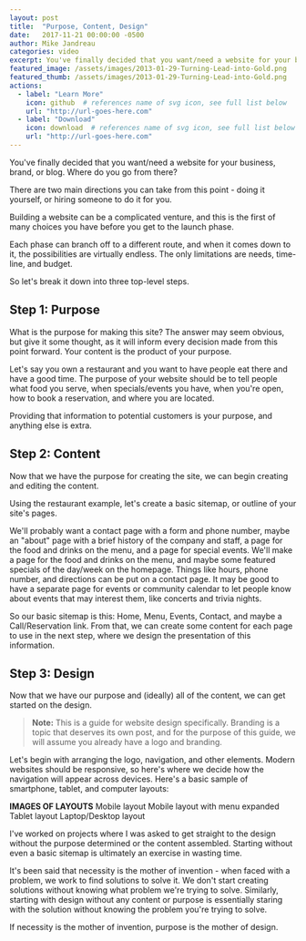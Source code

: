 ```yaml
---
layout: post
title:  "Purpose, Content, Design"
date:   2017-11-21 00:00:00 -0500
author: Mike Jandreau
categories: video
excerpt: You've finally decided that you want/need a website for your business, brand, or blog. Where do you go from there?
featured_image: /assets/images/2013-01-29-Turning-Lead-into-Gold.png
featured_thumb: /assets/images/2013-01-29-Turning-Lead-into-Gold.png
actions:
  - label: "Learn More"
    icon: github  # references name of svg icon, see full list below
    url: "http://url-goes-here.com"
  - label: "Download"
    icon: download  # references name of svg icon, see full list below
    url: "http://url-goes-here.com"
---
```


You've finally decided that you want/need a website for your business, brand, or blog. Where do you go from there?

There are two main directions you can take from this point - doing it yourself, or hiring someone to do it for you. 

Building a website can be a complicated venture, and this is the first of many choices you have before you get to the launch phase. 

Each phase can branch off to a different route, and when it comes down to it, the possibilities are virtually endless. The only limitations are needs, time-line, and budget.

So let's break it down into three top-level steps.



Step 1: Purpose
------------

What is the purpose for making this site? The answer may seem obvious, but give it some thought, as it will inform every decision made from this point forward. Your content is the product of your purpose. 

Let's say you own a restaurant and you want to have people eat there and have a good time. The purpose of your website should be to tell people what food you serve, when specials/events you have, when you're open, how to book a reservation, and where you are located. 

Providing that information to potential customers is your purpose, and anything else is extra.



Step 2: Content
------------

Now that we have the purpose for creating the site, we can begin creating and editing the content.

Using the restaurant example, let's create a basic sitemap, or outline of your site's pages.

We'll probably want a contact page with a form and phone number, maybe an "about" page with a brief history of the company and staff, a page for the food and drinks on the menu, and a page for special events. We'll make a page for the food and drinks on the menu, and maybe some featured specials of the day/week on the homepage. Things like hours, phone number, and directions can be put on a contact page. It may be good to have a separate page for events or community calendar to let people know about events that may interest them, like concerts and trivia nights. 

So our basic sitemap is this: Home, Menu, Events, Contact, and maybe a Call/Reservation link. From that, we can create some content for each page to use in the next step, where we design the presentation of this information.



Step 3: Design
------------

Now that we have our purpose and (ideally) all of the content, we can get started on the design.

> **Note:** This is a guide for website design specifically. Branding is a topic that deserves its own post, and for the purpose of this guide, we will assume you already have a logo and branding.

Let's begin with arranging the logo, navigation, and other elements. Modern websites should be responsive, so here's where we decide how the navigation will appear across devices. Here's a basic sample of smartphone, tablet, and computer layouts:

**IMAGES OF LAYOUTS**
Mobile layout
Mobile layout with menu expanded
Tablet layout
Laptop/Desktop layout

I've worked on projects where I was asked to get straight to the design without the purpose determined or the content assembled. Starting without even a basic sitemap is ultimately an exercise in wasting time. 

It's been said that necessity is the mother of invention - when faced with a problem, we work to find solutions to solve it. We don't start creating solutions without knowing what problem we're trying to solve. Similarly, starting with design without any content or purpose is essentially staring with the solution without knowing the problem you're trying to solve. 

If necessity is the mother of invention, purpose is the mother of design.

